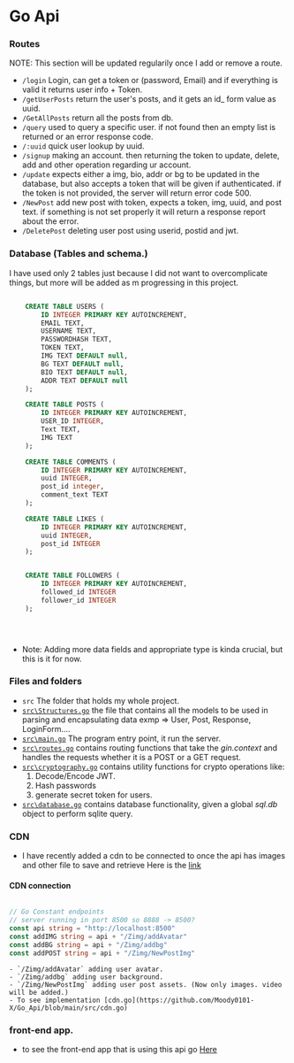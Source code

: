 

# Go Api
### Routes
NOTE: This section will be updated regularily once I add or remove a route.

- `/login` Login, can get a token or (password, Email) and if everything is valid it returns user info + Token.
- `/getUserPosts` return the user's posts, and it gets an id_ form value as uuid.
- `/GetAllPosts` return all the posts from db.
- `/query` used to query a specific user. if not found then an empty list is returned or an error response code.
- `/:uuid` quick user lookup by uuid.
- `/signup` making an account. then returning the token to update, delete, add and other operation regarding ur account.
- `/update` expects either a img, bio, addr or bg to be updated in the database, but also accepts a token that will be given if authenticated. if the token is not provided, the server will return error code 500.
- `/NewPost` add new post with token, expects a token, img, uuid, and post text. if something is not set properly it will return a response report about the error.
- `/DeletePost` deleting user post using userid, postid and jwt.

### Database (Tables and schema.)

I have used only 2 tables just because I did not want to overcomplicate things, but more will be added as m progressing in this project.

```sql

    CREATE TABLE USERS (
        ID INTEGER PRIMARY KEY AUTOINCREMENT, 
        EMAIL TEXT, 
        USERNAME TEXT, 
        PASSWORDHASH TEXT, 
        TOKEN TEXT, 
        IMG TEXT DEFAULT null,
        BG TEXT DEFAULT null,
        BIO TEXT DEFAULT null,
        ADDR TEXT DEFAULT null
    );

    CREATE TABLE POSTS (
        ID INTEGER PRIMARY KEY AUTOINCREMENT,
        USER_ID INTEGER,
        Text TEXT,
        IMG TEXT
    );

    CREATE TABLE COMMENTS (
        ID INTEGER PRIMARY KEY AUTOINCREMENT,
        uuid INTEGER,
        post_id integer,
        comment_text TEXT
    );

    CREATE TABLE LIKES (
        ID INTEGER PRIMARY KEY AUTOINCREMENT,
        uuid INTEGER,
        post_id INTEGER
    );


    CREATE TABLE FOLLOWERS (
        ID INTEGER PRIMARY KEY AUTOINCREMENT,
        followed_id INTEGER
        follower_id INTEGER
    );


    
```
- Note: Adding more data fields and appropriate type is kinda crucial, but this is it for now.

### Files and folders

- `src` The folder that holds my whole project.
- [`src\Structures.go`](https://github.com/Moody0101-X/Go_Api/blob/main/src/Structures.go) the file that contains all the models to be used in parsing and encapsulating data exmp => User, Post, Response, LoginForm....
- [`src\main.go`](https://github.com/Moody0101-X/Go_Api/blob/main/src/main.go) The program entry point, it run the server.
- [`src\routes.go`](https://github.com/Moody0101-X/Go_Api/blob/main/src/routes.go) contains routing functions that take the *gin.context* and handles the requests whether it is a POST or a GET request.
- [`src\cryptography.go`](https://github.com/Moody0101-X/Go_Api/blob/main/src/cryptography.go) contains utility functions for crypto operations like:
    1. Decode/Encode JWT.
    2. Hash passwords
    3. generate secret token for users.
- [`src\database.go`](https://github.com/Moody0101-X/Go_Api/blob/main/src/database.go) contains database functionality, given a global *sql.db* object to perform sqlite query.

### CDN

- I have recently added a cdn to be connected to once the api has images and other file to save and retrieve
Here is the [link](https://github.com/Moody0101-X/Zimg_cdn)

#### CDN connection

```go

// Go Constant endpoints
// server running in port 8500 so 8888 -> 8500?
const api string = "http://localhost:8500"
const addIMG string = api + "/Zimg/addAvatar"
const addBG string = api + "/Zimg/addbg"
const addPOST string = api + "/Zimg/NewPostImg"

```
    - `/Zimg/addAvatar` adding user avatar.
    - `/Zimg/addbg` adding user background.
    - `/Zimg/NewPostImg` adding user post assets. (Now only images. video will be added.)
    - To see implementation [cdn.go](https://github.com/Moody0101-X/Go_Api/blob/main/src/cdn.go)

### front-end app.

- to see the front-end app that is using this api go [Here](https://github.com/Moody0101-X/SM_app)

